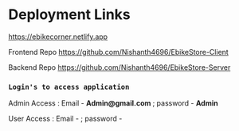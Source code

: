 # Deployment Links

<a href="https://invoicejet-client.herokuapp.com/">https://ebikecorner.netlify.app </a>

<p>Frontend Repo <a href="https://github.com/Preethi-ST/Invoicejet-Client">https://github.com/Nishanth4696/EbikeStore-Client </a></p>

<p>Backend Repo <a href="https://github.com/Preethi-ST/Invoicejet-Server">https://github.com/Nishanth4696/EbikeStore-Server </a></p>


### `Login's to access application`

<div><p>Admin Access : Email - <b>Admin@gmail.com </b> ; password - <b> Admin</b> </p> </div>

<div><p>User Access : Email - <b></b> ; password - <b>  </b> </p> </div>
